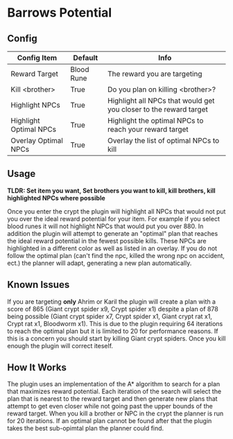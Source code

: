 # Barrows Potential

## Config

| Config Item            | Default    | Info                                                              |
|------------------------|------------|-------------------------------------------------------------------|
| Reward Target          | Blood Rune | The reward you are targeting                                      |
| Kill \<brother\>       | True       | Do you plan on killing \<brother\>?                               |
| Highlight NPCs         | True       | Highlight all NPCs that would get you closer to the reward target |
| Highlight Optimal NPCs | True       | Highlight the optimal NPCs to reach your reward target            |
| Overlay Optimal NPCs   | True       | Overlay the list of optimal NPCs to kill                          |


## Usage

**TLDR: Set item you want, Set brothers you want to kill, kill brothers, kill highlighted NPCs where possible**

Once you enter the crypt the plugin will highlight all NPCs that would not put you over the ideal reward potential for your item. For example if you select blood runes it will not highlight NPCs that would put you over 880. In addition the plugin will attempt to generate an "optimal" plan that reaches the ideal reward potential in the fewest possible kills. These NPCs are highlighted in a different color as well as listed in an overlay. If you do not follow the optimal plan (can't find the npc, killed the wrong npc on accident, ect.) the planner will adapt, generating a new plan automatically.

## Known Issues

If you are targeting **only** Ahrim or Karil the plugin will create a plan with a score of 865 (Giant crypt spider x9, Crypt spider x1) despite a plan of 878 being possible (Giant crypt spider x7, Crypt spider x1, Giant crypt rat x1, Crypt rat x1, Bloodworm x1). This is due to the plugin requiring 64 iterations to reach the optimal plan but it is limited to 20 for performance reasons. If this is a concern you should start by killing Giant crypt spiders. Once you kill enough the plugin will correct iteself.

## How It Works

The plugin uses an implementation of the A* algorithm to search for a plan that maximizes reward potential. Each iteration of the search will select the plan that is nearest to the reward target and then generate new plans that attempt to get even closer while not going past the upper bounds of the reward target. When you kill a brother or NPC in the crypt the planner is run for 20 iterations. If an optimal plan cannot be found after that the plugin takes the best sub-opimtal plan the planner could find.
